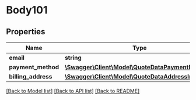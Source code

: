 # Body101

## Properties
Name | Type | Description | Notes
------------ | ------------- | ------------- | -------------
**email** | **string** |  | 
**payment_method** | [**\Swagger\Client\Model\QuoteDataPaymentInterface**](QuoteDataPaymentInterface.md) |  | 
**billing_address** | [**\Swagger\Client\Model\QuoteDataAddressInterface**](QuoteDataAddressInterface.md) |  | [optional] 

[[Back to Model list]](../README.md#documentation-for-models) [[Back to API list]](../README.md#documentation-for-api-endpoints) [[Back to README]](../README.md)


